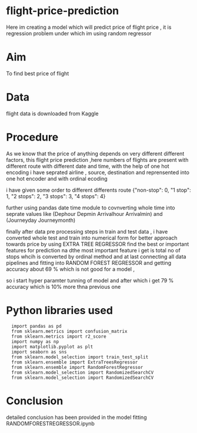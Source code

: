 # flight-price-prediction
Here im creating a model which will predict price of  flight price , it is regression problem under which im using random regressor 
# Aim
To find best price of flight
# Data
flight data is downloaded from Kaggle
# Procedure
As we know that the price of anything depends on very different different factors, this flight price prediction ,here numbers of flights are present with different route
with different date and time, with the help of one hot encoding i have seprated airline , source, destination and reprensented into one hot encoder and with ordinal ecoding


i have given some order to different differents route {"non-stop": 0, "1 stop": 1, "2 stops": 2, "3 stops": 3, "4 stops": 4}

further using pandas date time module to covnverting whole time into seprate values like (Dephour	Depmin	Arrivalhour	Arrivalmin) and (Journeyday	Journeymonth)


finally after data pre processing steps in train and test data , i have converted whole test and train into numerical form for better approach towards price 
by using EXTRA TREE REGRESSOR find the best or important features for prediction na dthe most important feature i get is total no of stops whcih is converted by ordinal method
and at last connecting all data pipelines and fitting into RANDOM FOREST REGRESSOR and getting accuracy about 69 % which is not good for a model , 


so i start hyper paramter tunning of model and after which i get 79 % accuracy which is 10% more thna previous one

# Python libraries used



      import pandas as pd 
      from sklearn.metrics import confusion_matrix
      from sklearn.metrics import r2_score
      import numpy as np
      import matplotlib.pyplot as plt
      import seaborn as sns
      from sklearn.model_selection import train_test_split
      from sklearn.ensemble import ExtraTreesRegressor
      from sklearn.ensemble import RandomForestRegressor
      from sklearn.model_selection import RandomizedSearchCV 
      from sklearn.model_selection import RandomizedSearchCV 
      
 # Conclusion
 detailed conclusion has been provided in the model fitting RANDOMFORESTREGRESSOR.ipynb
